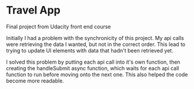 # Travel App
 Final project from Udacity front end course

 Initially I had a problem with the synchronicity of this project. My api calls were retrieving the data I wanted, but not in the correct order. This lead to trying to update UI elements with data that hadn't been retrieved yet.

 I solved this problem by putting each api call into it's own function, then creating the handleSubmit async function, which waits for each api call function to run before moving onto the next one. This also helped the code become more readable.   
